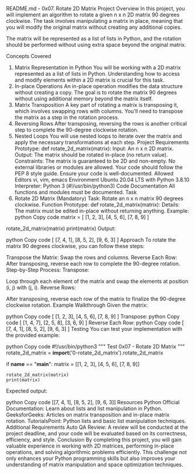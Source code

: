 README.md - 0x07. Rotate 2D Matrix
Project Overview
In this project, you will implement an algorithm to rotate a given n x n 2D matrix 90 degrees clockwise. The task involves manipulating a matrix in place, meaning that you will modify the original matrix without creating any additional copies.

The matrix will be represented as a list of lists in Python, and the rotation should be performed without using extra space beyond the original matrix.

Concepts Covered
1. Matrix Representation in Python
You will be working with a 2D matrix represented as a list of lists in Python.
Understanding how to access and modify elements within a 2D matrix is crucial for this task.
2. In-place Operations
An in-place operation modifies the data structure without creating a copy.
The goal is to rotate the matrix 90 degrees without using additional memory beyond the matrix itself.
3. Matrix Transposition
A key part of rotating a matrix is transposing it, which involves swapping rows with columns.
You'll need to transpose the matrix as a step in the rotation process.
4. Reversing Rows
After transposing, reversing the rows is another critical step to complete the 90-degree clockwise rotation.
5. Nested Loops
You will use nested loops to iterate over the matrix and apply the necessary transformations at each step.
Project Requirements
Prototype: def rotate_2d_matrix(matrix):
Input: An n x n 2D matrix.
Output: The matrix should be rotated in-place (no return value).
Constraints:
The matrix is guaranteed to be 2D and non-empty.
No external libraries or modules are allowed.
Your code should follow the PEP 8 style guide.
Ensure your code is well-documented.
Allowed Editors
vi, vim, emacs
Environment
Ubuntu 20.04 LTS with Python 3.8.10
Interpreter: Python 3 (#!/usr/bin/python3)
Code Documentation
All functions and modules must be documented.
Task
0. Rotate 2D Matrix (Mandatory)
Task: Rotate an n x n matrix 90 degrees clockwise.
Function Prototype: def rotate_2d_matrix(matrix):
Details: The matrix must be edited in-place without returning anything.
Example:
python
Copy code
matrix = [
    [1, 2, 3],
    [4, 5, 6],
    [7, 8, 9]
]

rotate_2d_matrix(matrix)
print(matrix)
Output:

python
Copy code
[
    [7, 4, 1],
    [8, 5, 2],
    [9, 6, 3]
]
Approach
To rotate the matrix 90 degrees clockwise, you can follow these steps:

Transpose the Matrix: Swap the rows and columns.
Reverse Each Row: After transposing, reverse each row to complete the 90-degree rotation.
Step-by-Step Process:
Transpose:

Loop through each element of the matrix and swap the elements at position (i, j) with (j, i).
Reverse Rows:

After transposing, reverse each row of the matrix to finalize the 90-degree clockwise rotation.
Example Walkthrough
Given the matrix:

python
Copy code
[
    [1, 2, 3],
    [4, 5, 6],
    [7, 8, 9]
]
Transpose:
python
Copy code
[
    [1, 4, 7],
    [2, 5, 8],
    [3, 6, 9]
]
Reverse Each Row:
python
Copy code
[
    [7, 4, 1],
    [8, 5, 2],
    [9, 6, 3]
]
Testing
You can test your implementation with the provided example:

python
Copy code
#!/usr/bin/python3
"""
Test 0x07 - Rotate 2D Matrix
"""
rotate_2d_matrix = __import__('0-rotate_2d_matrix').rotate_2d_matrix

if __name__ == "__main__":
    matrix = [[1, 2, 3],
              [4, 5, 6],
              [7, 8, 9]]

    rotate_2d_matrix(matrix)
    print(matrix)
Expected output:

python
Copy code
[[7, 4, 1],
 [8, 5, 2],
 [9, 6, 3]]
Resources
Python Official Documentation: Learn about lists and list manipulation in Python.
GeeksforGeeks: Articles on matrix transposition and in-place matrix rotation.
TutorialsPoint: Python lists and basic list manipulation techniques.
Additional Requirements
Auto QA Review: A review will be conducted at the project deadline, and your code will be evaluated based on its correctness, efficiency, and style.
Conclusion
By completing this project, you will gain valuable experience in working with 2D matrices, performing in-place operations, and solving algorithmic problems efficiently. This challenge not only enhances your Python programming skills but also improves your understanding of matrix manipulation and space optimization techniques.
